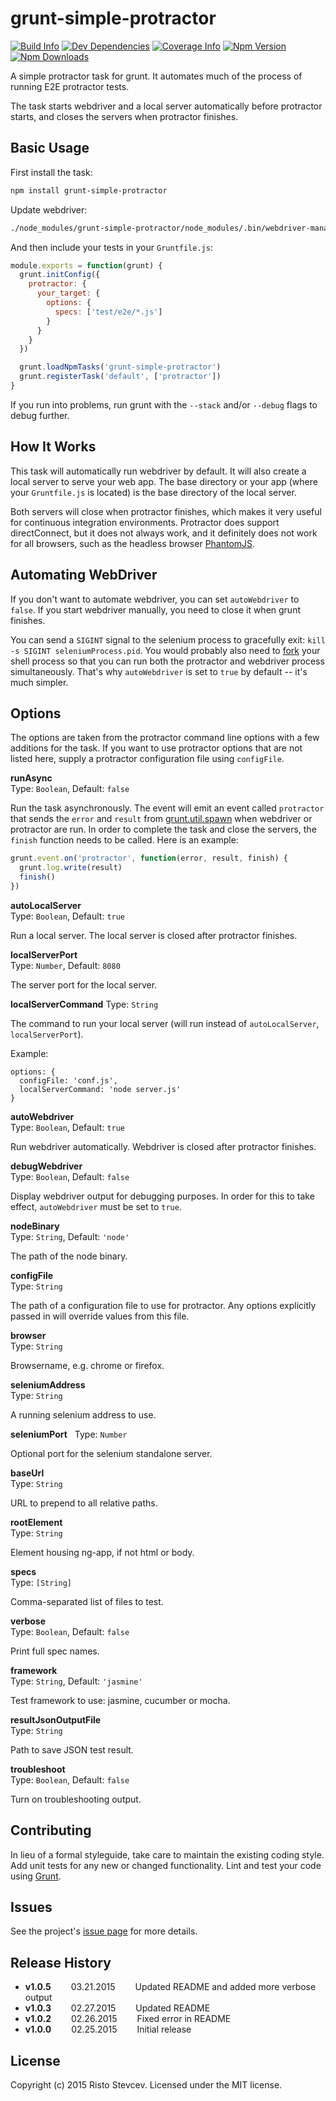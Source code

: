 # grunt-simple-protractor

[![Build Info][wercker-image]][wercker-url]
[![Dev Dependencies][devDependency-image]][devDependency-url]
[![Coverage Info][coverage-image]][coverage-url]
[![Npm Version][npm-image]][npm-url]
[![Npm Downloads][downloads-image]][npm-url]

A simple protractor task for grunt. It automates much of the process of running E2E protractor
tests.

The task starts webdriver and a local server automatically before protractor starts, and closes the
servers when protractor finishes.



## Basic Usage

First install the task:

```bash
npm install grunt-simple-protractor
```

Update webdriver:

```bash
./node_modules/grunt-simple-protractor/node_modules/.bin/webdriver-manager update --standalone
```

And then include your tests in your `Gruntfile.js`:

```js
module.exports = function(grunt) {
  grunt.initConfig({
    protractor: {
      your_target: {
        options: {
          specs: ['test/e2e/*.js']
        }
      }
    }
  })

  grunt.loadNpmTasks('grunt-simple-protractor')
  grunt.registerTask('default', ['protractor'])
}
```

If you run into problems, run grunt with the `--stack` and/or `--debug` flags to debug further.



## How It Works

This task will automatically run webdriver by default. It will also create a local server to serve
your web app. The base directory or your app (where your `Gruntfile.js` is located) is the base
directory of the local server.  

Both servers will close when protractor finishes, which makes it very useful for continuous
integration environments. Protractor does support directConnect, but it does not always work, and it
definitely does not work for all browsers, such as the headless browser [PhantomJS](http://phantomjs.org/).



## Automating WebDriver

If you don't want to automate webdriver, you can set `autoWebdriver` to `false`. If you start
webdriver manually, you need to close it when grunt finishes.

You can send a `SIGINT` signal to the selenium process to gracefully exit: `kill -s SIGINT
seleniumProcess.pid`. You would probably also need to [fork](http://linux.die.net/man/2/fork) your shell process
so that you can run both the protractor and webdriver process simultaneously. That's why `autoWebdriver` is set
to `true` by default -- it's much simpler.



## Options

The options are taken from the protractor command line options with a few additions for the task. If you want to
use protractor options that are not listed here, supply a protractor configuration file using `configFile`.


**runAsync**  
Type: `Boolean`, Default: `false`

Run the task asynchronously. The event will emit an event called `protractor` that sends the
`error` and `result` from [grunt.util.spawn][grunt-util-spawn] when webdriver or protractor are run.
In order to complete the task and close the servers, the `finish` function needs to be called. Here
is an example:

```js
grunt.event.on('protractor', function(error, result, finish) {
  grunt.log.write(result)
  finish()
})
```

**autoLocalServer**  
Type: `Boolean`, Default: `true`

Run a local server. The local server is closed after protractor finishes.

**localServerPort**  
Type: `Number`, Default: `8080`

The server port for the local server.

**localServerCommand**
Type: `String`

The command to run your local server (will run instead of `autoLocalServer`, `localServerPort`).

Example:

```
options: {
  configFile: 'conf.js',
  localServerCommand: 'node server.js'
}
```

**autoWebdriver**  
Type: `Boolean`, Default: `true`

Run webdriver automatically. Webdriver is closed after protractor finishes.


**debugWebdriver**  
Type: `Boolean`, Default: `false`

Display webdriver output for debugging purposes. In order for this to take effect, `autoWebdriver`
must be set to `true`.


**nodeBinary**  
Type: `String`, Default: `'node'`

The path of the node binary.


**configFile**  
Type: `String`

The path of a configuration file to use for protractor. Any options explicitly passed in will
override values from this file.


**browser**  
Type: `String`

Browsername, e.g. chrome or firefox.


**seleniumAddress**  
Type: `String`

A running selenium address to use.


**seleniumPort**  
Type: `Number`

Optional port for the selenium standalone server.


**baseUrl**  
Type: `String`

URL to prepend to all relative paths.


**rootElement**  
Type: `String`

Element housing ng-app, if not html or body.


**specs**  
Type: `[String]`

Comma-separated list of files to test.


**verbose**  
Type: `Boolean`, Default: `false`

Print full spec names.


**framework**  
Type: `String`, Default: `'jasmine'`

Test framework to use: jasmine, cucumber or mocha.


**resultJsonOutputFile**  
Type: `String`

Path to save JSON test result.


**troubleshoot**  
Type: `Boolean`, Default: `false`

Turn on troubleshooting output.


## Contributing

In lieu of a formal styleguide, take care to maintain the existing coding style. Add unit tests for any new or changed functionality. Lint and test your code using [Grunt](http://gruntjs.com/).


## Issues

See the project's [issue page](https://github.com/Risto-Stevcev/grunt-simple-protractor/issues) for more details.



## Release History

* **v1.0.5**   03.21.2015   Updated README and added more verbose output
* **v1.0.3**   02.27.2015   Updated README
* **v1.0.2**   02.26.2015   Fixed error in README
* **v1.0.0**   02.25.2015   Initial release


## License

Copyright (c) 2015 Risto Stevcev. Licensed under the MIT license.



[wercker-image]: https://img.shields.io/wercker/ci/54ec5ff0d9b146366325ad81.svg?style=flat
[wercker-url]: https://app.wercker.com/#applications/54ec5ff0d9b146366325ad81

[coverage-image]: https://img.shields.io/codeclimate/github/Risto-Stevcev/grunt-simple-protractor.svg?style=flat
[coverage-url]: https://codeclimate.com/github/Risto-Stevcev/grunt-simple-protractor

[devDependency-image]: https://david-dm.org/Risto-Stevcev/grunt-simple-protractor/dev-status.svg
[devDependency-url]: https://david-dm.org/Risto-Stevcev/grunt-simple-protractor#info=devDependencies

[npm-image]: https://img.shields.io/npm/v/grunt-simple-protractor.svg?style=flat
[downloads-image]: https://img.shields.io/npm/dm/grunt-simple-protractor.svg?style=flat
[npm-url]: https://npmjs.org/package/grunt-simple-protractor

[grunt-util-spawn]: http://gruntjs.com/api/grunt.util#grunt.util.spawn
